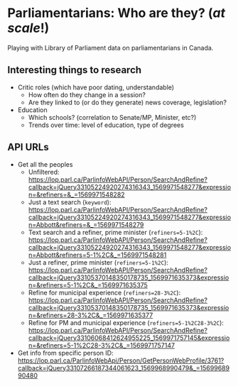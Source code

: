 # Parliamentarians: Who are they? (_at scale_!)

Playing with Library of Parliament data on parliamentarians in Canada.

## Interesting things to research

- Critic roles (which have poor dating, understandable)
  - How often do they change in a session?
  - Are they linked to (or do they generate) news coverage, legislation?
- Education
  - Which schools? (correlation to Senate/MP, Minister, etc?)
  - Trends over time: level of education, type of degrees

## API URLs

- Get all the peoples
  - Unfiltered: https://lop.parl.ca/ParlinfoWebAPI/Person/SearchAndRefine?callback=jQuery33105224920274316343_1569971548277&expression=&refiners=&_=1569971548282
  - Just a text search (`keyword`): https://lop.parl.ca/ParlinfoWebAPI/Person/SearchAndRefine?callback=jQuery33105224920274316343_1569971548277&expression=Abbott&refiners=&_=1569971548279
  - Text search and a refiner, prime minister (`refiners=5-1%2C`): https://lop.parl.ca/ParlinfoWebAPI/Person/SearchAndRefine?callback=jQuery33105224920274316343_1569971548277&expression=Abbott&refiners=5-1%2C&_=1569971548281
  - Just a refiner, prime minister (`refiners=5-1%2C`): https://lop.parl.ca/ParlinfoWebAPI/Person/SearchAndRefine?callback=jQuery33105370148350178735_1569971635373&expression=&refiners=5-1%2C&_=1569971635375
  - Refine for municipal experience (`refiners=28-3%2C`): https://lop.parl.ca/ParlinfoWebAPI/Person/SearchAndRefine?callback=jQuery33105370148350178735_1569971635373&expression=&refiners=28-3%2C&_=1569971635377
  - Refine for PM and municipal experience (`refiners=5-1%2C28-3%2C`): https://lop.parl.ca/ParlinfoWebAPI/Person/SearchAndRefine?callback=jQuery33106068412624955225_1569971757145&expression=&refiners=5-1%2C28-3%2C&_=1569971757147
- Get info from specific person ID: https://lop.parl.ca/ParlinfoWebApi/Person/GetPersonWebProfile/3761?callback=jQuery33107266187344061623_1569968990479&_=1569968990480
